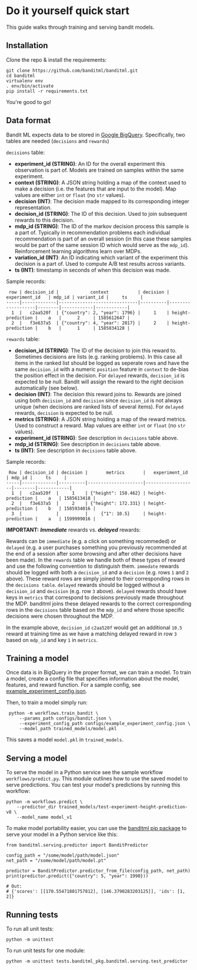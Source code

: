 
# Do it yourself quick start

This guide walks through training and serving bandit models.

## Installation
Clone the repo & install the requirements:
```
git clone https://github.com/banditml/banditml.git
cd banditml
virtualenv env
. env/bin/activate
pip install -r requirements.txt
```
You're good to go!
## Data format
Bandit ML expects data to be stored in [Google BigQuery](https://cloud.google.com/bigquery). Specifically, two tables are needed (`decisions` and `rewards`)

`decisions` table:
- <b>experiment_id (STRING)</b>: An ID for the overall experiment this observation is part of.  Models are trained on samples within the same experiment.
- <b>context (STRING)</b>: A JSON string holding a map of the context used to make a decision (i.e. the features that are input to the model). Map values are either `int` or `float` (no `str` values).
- <b>decision (INT)</b>: The decision made mapped to its corresponding integer representation.
- <b>decision_id (STRING)</b>: The ID of this decision. Used to join subsequent rewards to this decision.
- <b>mdp_id (STRING)</b>: The ID of the markov decision process this sample is a part of. Typically in recommendation problems each individual recommendation is part of an overall session (in this case these samples would be part of the same session ID which would serve as the `mdp_id`). Reinforcement learning algorithms learn over MDPs.
- <b>variation_id (INT)</b>: An ID indicating which variant of the experiment this decision is a part of. Used to compute A/B test results across variants.
- <b>ts (INT)</b>: timestamp in seconds of when this decision was made.

Sample records:
```
 row | decision_id |            context           | decision |   experiment_id   | mdp_id | variant_id |     ts     |
-----|-------------|------------------------------|----------|-------------------|--------|------------|------------|
  1  |   c2aa520f  | {"country": 2, "year": 1796} |     1    | height-prediction |    a   |      2     | 1585612647 |
  2  |   f3e637a5  | {"country": 4, "year": 2017} |     2    | height-prediction |    b   |      1     | 1585834128 |
```

`rewards` table:
- <b>decision_id (STRING)</b>: The ID of the decision to join this reward to. Sometimes decisions are lists (e.g. ranking problems). In this case all items in the ranked list should be logged as seperate rows and have the same `decision_id` with a numeric `position` feature in `context` to de-bias the position effect in the decision. For `delayed` rewards, `decision_id` is expected to be null. Bandit will assign the reward to the right decision automatically (see below).
- <b>decision (INT)</b>: The decision this reward joins to. Rewards are joined using both `decision_id` and `decision` since `decision_id` is not always unique (when decisions are ranked lists of several items). For `delayed` rewards, `decision` is expected to be null.
- <b>metrics (STRING)</b>: A JSON string holding a map of the reward metrics. Used to construct a reward. Map values are either `int` or `float` (no `str` values).
- <b>experiment_id (STRING)</b>: See description in `decisions` table above.
- <b>mdp_id (STRING)</b>: See description in `decisions` table above.
- <b>ts (INT)</b>: See description in `decisions` table above.

Sample records:
```
 Row | decision_id | decision |       metrics       |   experiment_id   | mdp_id |     ts     |
-----|-------------|----------|---------------------|-------------------|--------|------------|
  1  |   c2aa520f  |     1    | {"height": 158.462} | height-prediction |    a   | 1585613418 |
  2  |   f3e637a5  |     2    | {"height": 172.331} | height-prediction |    b   | 1585934016 |
  3  |             |          |     {"1": 10.5}     | height-prediction |    a   | 1599999016 |
```

**IMPORTANT:**  <b>*Immediate*</b> rewards vs. <b>*delayed*</b> rewards:

Rewards can be `immediate` (e.g. a click on something recommeded) or `delayed` (e.g. a user purchases something you previously recommended at the end of a session after some browsing and after other decisions have been made). In the `rewards` table we handle both of these types of reward and use the following convention to distinguish them. `immedate` rewards should be logged with both a `decision_id` and a `decision` (e.g. rows `1` and `2` above). These reward rows are simply joined to their corresponding rows in the `decisions table`. `delayed` rewards should be logged without a `decision_id` and `decision` (e.g. row `3` above). `delayed` rewards should have keys in `metrics` that correspond to decisions previously made throughout the MDP. banditml joins these delayed rewards to the correct corresponding rows in the `decisions` table based on the `mdp_id` and where those specific decisions were chosen throughout the MDP.

In the example above, `decision_id` `c2aa520f` would get an additional `10.5` reward at training time as we have a matching delayed reward in row `3` based on `mdp_id` and key `1` in `metrics`.

## Training a model

Once data is in BigQuery in the proper format, we can train a model. To train a model, create a config file that specifies information about the model, features, and reward function. For a sample config, see [example_experiment_config.json](configs/example_experiment_config.json).

Then, to train a model simply run:

```
 python -m workflows.train_bandit \
     --params_path configs/bandit.json \
     --experiment_config_path configs/example_experiment_config.json \
     --model_path trained_models/model.pkl
```

This saves a model `model.pkl` in `trained_models`.

## Serving a model

To serve the model in a Python service see the sample workflow `workflows/predict.py`. This module outlines how to use the saved model to serve predictions. You can test your model's predictions by running this workflow:

```
python -m workflows.predict \
	--predictor_dir trained_models/test-experiment-height-prediction-v8 \
    --model_name model_v1
```

To make model portability easier, you can use the [banditml pip package](https://pypi.org/project/banditml/) to
serve your model in a Python service like this:

```
from banditml.serving.predictor import BanditPredictor

config_path = "/some/model/path/model.json"
net_path = "/some/model/path/model.pt"

predictor = BanditPredictor.predictor_from_file(config_path, net_path)
print(predictor.predict({"country": 5, "year": 1990}))

# Out:
# {'scores': [[170.55471801757812], [146.3790283203125]], 'ids': [1, 2]}
```

## Running tests

To run all unit tests:
```
python -m unittest
```

To run unit tests for one module:
```
python -m unittest tests.banditml_pkg.banditml.serving.test_predictor
```
